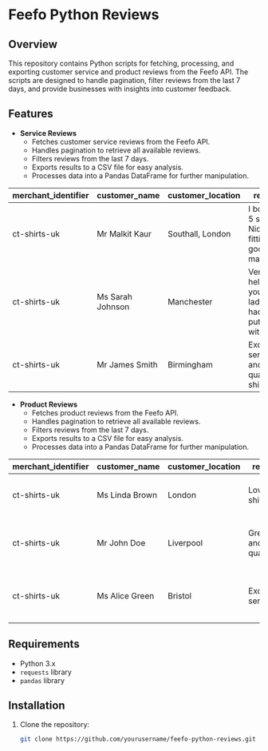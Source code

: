 # Feefo Python Reviews

## Overview
This repository contains Python scripts for fetching, processing, and exporting customer service and product reviews from the Feefo API. The scripts are designed to handle pagination, filter reviews from the last 7 days, and provide businesses with insights into customer feedback.

## Features
- **Service Reviews**
  - Fetches customer service reviews from the Feefo API.
  - Handles pagination to retrieve all available reviews.
  - Filters reviews from the last 7 days.
  - Exports results to a CSV file for easy analysis.
  - Processes data into a Pandas DataFrame for further manipulation.

|   merchant_identifier | customer_name       | customer_location | review                                               | service_rating | created_at                | products_purchased                               | url                                                 |
|-----------------------|---------------------|--------------------|-----------------------------------------------------|----------------|---------------------------|--------------------------------------------------|-----------------------------------------------------|
| ct-shirts-uk         | Mr Malkit Kaur      | Southall, London   | I bought 5 shirts, Nice fitting, good material...  | 5              | 2024-10-23 15:39:50 UTC   | SF Indigo Blue & Red Button-Down Collar Shirt... | https://www.feefo.com/en_GB/reviews/...            |
| ct-shirts-uk         | Ms Sarah Johnson     | Manchester         | Very helpful young lady that had to put up with... | 5              | 2024-10-23 16:08:05 UTC   | SF White Cutaway Collar Non-Iron Twill Shirt...  | https://www.feefo.com/en_GB/reviews/...            |
| ct-shirts-uk         | Mr James Smith      | Birmingham         | Excellent service and great quality shirts.        | 5              | 2024-10-23 15:29:46 UTC   | CF White Non-Iron Poplin Shirt                   | https://www.feefo.com/en_GB/reviews/...            |


- **Product Reviews**
  - Fetches product reviews from the Feefo API.
  - Handles pagination to retrieve all available reviews.
  - Filters reviews from the last 7 days.
  - Exports results to a CSV file for easy analysis.
  - Processes data into a Pandas DataFrame for further manipulation.

|   merchant_identifier | customer_name       | customer_location | review                              | product_title                                         | product_sku  | service_rating | created_at                | url                                                 |
|-----------------------|---------------------|--------------------|-------------------------------------|------------------------------------------------------|--------------|----------------|---------------------------|-----------------------------------------------------|
| ct-shirts-uk         | Ms Linda Brown      | London             | Lovely shirt                        | CF White Non-Iron Poplin Shirt                        | FON0004WHT   | 5              | 2024-10-23 15:30:31 UTC   | https://www.feefo.com/en_GB/reviews/...            |
| ct-shirts-uk         | Mr John Doe         | Liverpool          | Great fit and quality               | CF Cobalt Blue Button-Down Collar Non-Iron Stripe... | FOB0678COB   | 4              | 2024-10-23 15:35:12 UTC   | https://www.feefo.com/en_GB/reviews/...            |
| ct-shirts-uk         | Ms Alice Green      | Bristol            | Excellent service                   | SF Indigo Blue & Red Button-Down Collar Shirt        | FON0005IND   | 5              | 2024-10-23 15:40:50 UTC   | https://www.feefo.com/en_GB/reviews/...            |


## Requirements
- Python 3.x
- `requests` library
- `pandas` library

## Installation
1. Clone the repository:
   ```bash
   git clone https://github.com/yourusername/feefo-python-reviews.git
